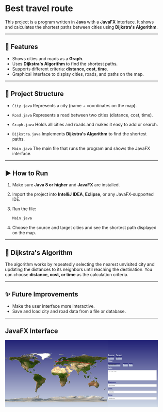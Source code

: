 # Best travel route

This project is a program written in **Java** with a **JavaFX** interface. It shows and calculates the shortest paths between cities using **Dijkstra's Algorithm**.

---

## 📌 Features

* Shows cities and roads as a **Graph**.
* Uses **Dijkstra's Algorithm** to find the shortest paths.
* Supports different criteria: **distance, cost, time**.
* Graphical interface to display cities, roads, and paths on the map.

---

## 📂 Project Structure

* `City.java`
  Represents a city (name + coordinates on the map).

* `Road.java`
  Represents a road between two cities (distance, cost, time).

* `Graph.java`
  Holds all cities and roads and makes it easy to add or search.

* `Dijkstra.java`
  Implements **Dijkstra's Algorithm** to find the shortest paths.

* `Main.java`
  The main file that runs the program and shows the JavaFX interface.

---

## ▶️ How to Run

1. Make sure **Java 8 or higher** and **JavaFX** are installed.
2. Import the project into **IntelliJ IDEA**, **Eclipse**, or any JavaFX-supported IDE.
3. Run the file:

   ```bash
   Main.java
   ```
4. Choose the source and target cities and see the shortest path displayed on the map.

---

## 📖 Dijkstra's Algorithm

The algorithm works by repeatedly selecting the nearest unvisited city and updating the distances to its neighbors until reaching the destination.
You can choose **distance, cost, or time** as the calculation criteria.

---

## ✨ Future Improvements

* Make the user interface more interactive.
* Save and load city and road data from a file or database.

---

## JavaFX Interface

![App Interface](ui.png)
